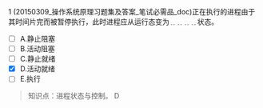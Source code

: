 1
(20150309_操作系统原理习题集及答案_笔试必需品_doc)正在执行的进程由于其时间片完而被暂停执行，此时进程应从运行态变为﹎﹎﹎﹎状态。
- [ ] A.静止阻塞 
- [ ] B.活动阻塞 
- [ ] C.静止就绪 
- [x] D.活动就绪 
- [ ] E.执行

> 知识点：进程状态与控制。
> D
